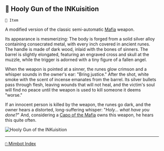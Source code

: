 ## 🔫 Hooly Gun of the INKuisition

`📜 Item`

A modified version of the classic semi-automatic [Mafia](<https://zeithalt.github.io/r/capos_of_mafia.html>) weapon.

Its appearance is mesmerizing: The body is forged from a solid silver alloy containing consecrated metal, with every inch covered in ancient runes. The handle is made of dark wood, inlaid with the bones of sinners. The barrel is slightly elongated, featuring an engraved cross and skull at the muzzle, while the trigger is adorned with a tiny figure of a fallen angel.

When the weapon is pointed at a sinner, the runes glow crimson and a whisper sounds in the owner's ear: "Bring justice." After the shot, white smoke with the scent of incense emanates from the barrel. Its silver bullets pass through flesh, leaving wounds that will not heal, and the victim's soul will find no peace until the weapon is used to kill someone it deems "worse."

If an innocent person is killed by the weapon, the runes go dark, and the owner hears a distorted, long-suffering whisper: "*Holy... what have you done?*" And, considering a [Capo of the Mafia](<https://zeithalt.github.io/r/statue_of_ink.html>) owns this weapon, he hears this quite often.

![Hooly Gun of the INKuisition](https://zeithalt.github.io/r/i/hooly_gun_of_ink.png)

-----
[`📑` Mimbot Index](<https://zeithalt.github.io/r/#4630>)
<!---
keywords:  
aliases: 
-->